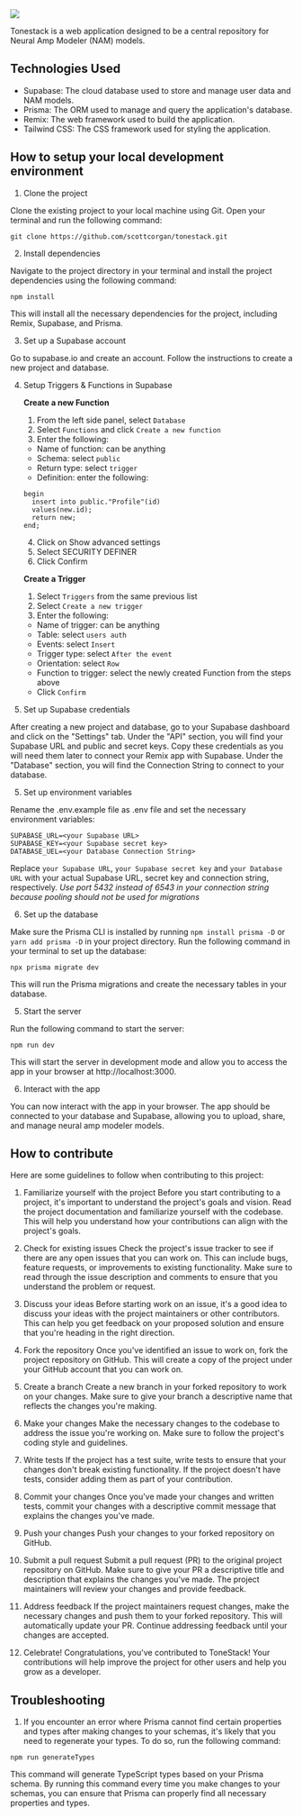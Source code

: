 <img src="https://media.discordapp.net/attachments/1085939013476692068/1086041031570632744/Bildschirmfoto_2023-03-16_um_22.38.48.png?width=2040&height=1318">

Tonestack is a web application designed to be a central repository for Neural Amp Modeler (NAM) models.

## Technologies Used

* Supabase: The cloud database used to store and manage user data and NAM models.
* Prisma: The ORM used to manage and query the application's database.
* Remix: The web framework used to build the application.
* Tailwind CSS: The CSS framework used for styling the application.

## How to setup your local development environment

1. Clone the project

Clone the existing project to your local machine using Git. Open your terminal and run the following command:
```
git clone https://github.com/scottcorgan/tonestack.git
```

2. Install dependencies

Navigate to the project directory in your terminal and install the project dependencies using the following command:
```
npm install
```

This will install all the necessary dependencies for the project, including Remix, Supabase, and Prisma.

3. Set up a Supabase account

Go to supabase.io and create an account. Follow the instructions to create a new project and database.

4. Setup Triggers & Functions in Supabase

    **Create a new Function**

    1. From the left side panel, select `Database`
    2. Select `Functions` and click `Create a new function`
    3. Enter the following:

    * Name of function: can be anything
    * Schema: select `public`
    * Return type: select `trigger`
    * Definition: enter the following:

    ```
    begin
      insert into public."Profile"(id)
      values(new.id);
      return new;
    end;
    ```

    4. Click on Show advanced settings
    5. Select SECURITY DEFINER
    6. Click Confirm

    **Create a Trigger**

    1. Select `Triggers` from the same previous list
    2. Select `Create a new trigger`
    3. Enter the following:

    * Name of trigger: can be anything
    * Table: select `users auth`
    * Events: select `Insert`
    * Trigger type: select `After the event`
    * Orientation: select `Row`
    * Function to trigger: select the newly created Function from the steps above
    * Click `Confirm`

4. Set up Supabase credentials

After creating a new project and database, go to your Supabase dashboard and click on the "Settings" tab.
Under the "API" section, you will find your Supabase URL and public and secret keys. Copy these credentials as you will need them later to connect your Remix app with Supabase.
Under the "Database" section, you will find the Connection String to connect to your database.

5. Set up environment variables

Rename the .env.example file as .env file and set the necessary environment variables:
```
SUPABASE_URL=<your Supabase URL>
SUPABASE_KEY=<your Supabase secret key>
DATABASE_UEL=<your Database Connection String>
```

Replace `your Supabase URL`, `your Supabase secret key` and `your Database URL` with your actual Supabase URL, secret key and connection string, respectively.
*Use port 5432 instead of 6543 in your connection string because pooling should not be used for migrations*

6. Set up the database

Make sure the Prisma CLI is installed by running `npm install prisma -D` or `yarn add prisma -D` in your project directory.
Run the following command in your terminal to set up the database:
```
npx prisma migrate dev
```

This will run the Prisma migrations and create the necessary tables in your database.

5. Start the server

Run the following command to start the server:
```
npm run dev
```

This will start the server in development mode and allow you to access the app in your browser at http://localhost:3000.

6. Interact with the app

You can now interact with the app in your browser. The app should be connected to your database and Supabase, allowing you to upload, share, and manage neural amp modeler models.

## How to contribute

Here are some guidelines to follow when contributing to this project:

1. Familiarize yourself with the project
Before you start contributing to a project, it's important to understand the project's goals and vision. Read the project documentation and familiarize yourself with the codebase. This will help you understand how your contributions can align with the project's goals.

2. Check for existing issues
Check the project's issue tracker to see if there are any open issues that you can work on. This can include bugs, feature requests, or improvements to existing functionality. Make sure to read through the issue description and comments to ensure that you understand the problem or request.

3. Discuss your ideas
Before starting work on an issue, it's a good idea to discuss your ideas with the project maintainers or other contributors. This can help you get feedback on your proposed solution and ensure that you're heading in the right direction.

4. Fork the repository
Once you've identified an issue to work on, fork the project repository on GitHub. This will create a copy of the project under your GitHub account that you can work on.

5. Create a branch
Create a new branch in your forked repository to work on your changes. Make sure to give your branch a descriptive name that reflects the changes you're making.

6. Make your changes
Make the necessary changes to the codebase to address the issue you're working on. Make sure to follow the project's coding style and guidelines.

7. Write tests
If the project has a test suite, write tests to ensure that your changes don't break existing functionality. If the project doesn't have tests, consider adding them as part of your contribution.

8. Commit your changes
Once you've made your changes and written tests, commit your changes with a descriptive commit message that explains the changes you've made.

9. Push your changes
Push your changes to your forked repository on GitHub.

10. Submit a pull request
Submit a pull request (PR) to the original project repository on GitHub. Make sure to give your PR a descriptive title and description that explains the changes you've made. The project maintainers will review your changes and provide feedback.

11. Address feedback
If the project maintainers request changes, make the necessary changes and push them to your forked repository. This will automatically update your PR. Continue addressing feedback until your changes are accepted.

12. Celebrate!
Congratulations, you've contributed to ToneStack! Your contributions will help improve the project for other users and help you grow as a developer.

## Troubleshooting

1. If you encounter an error where Prisma cannot find certain properties and types after making changes to your schemas, it's likely that you need to regenerate your types.
To do so, run the following command:
```
npm run generateTypes
```

This command will generate TypeScript types based on your Prisma schema. By running this command every time you make changes to your schemas, you can ensure that Prisma can properly find all necessary properties and types.
